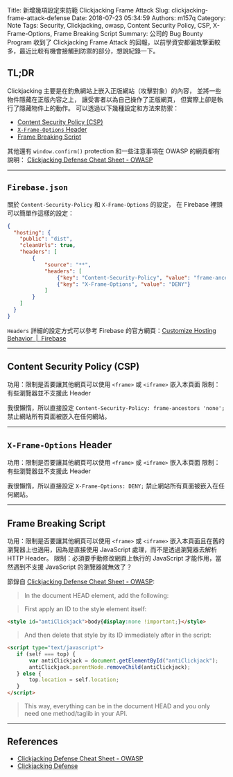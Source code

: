 Title: 新增幾項設定來防範 Clickjacking Frame Attack
Slug: clickjacking-frame-attack-defense
Date: 2018-07-23 05:34:59
Authors: m157q
Category: Note
Tags: Security, Clickjacking, owasp, Content Security Policy, CSP, X-Frame-Options, Frame Breaking Script
Summary: 公司的 Bug Bounty Program 收到了 Clickjacking Frame Attack 的回報，以前學資安都偏攻擊面較多，最近比較有機會接觸到防禦的部分，想說紀錄一下。

## TL;DR

Clickjacking 主要是在釣魚網站上嵌入正版網站（攻擊對象）的內容，
並將一些物件隱藏在正版內容之上，
讓受害者以為自己操作了正版網頁，
但實際上卻是執行了隱藏物件上的動作。
可以透過以下幾種設定和方法來防禦：

+ [Content Security Policy (CSP)](https://www.owasp.org/index.php/Clickjacking_Defense_Cheat_Sheet#Defending_with_Content_Security_Policy_.28CSP.29_frame-ancestors_directive)
+ [`X-Frame-Options` Header](https://www.owasp.org/index.php/Clickjacking_Defense_Cheat_Sheet#Defending_with_X-Frame-Options_Response_Headers)
+ [Frame Breaking Script](https://www.owasp.org/index.php/Clickjacking_Defense_Cheat_Sheet#Best-for-now_Legacy_Browser_Frame_Breaking_Script)

其他還有 `window.confirm()` protection 和一些注意事項在 OWASP 的網頁都有說明：
[Clickjacking Defense Cheat Sheet - OWASP](https://www.owasp.org/index.php/Clickjacking_Defense_Cheat_Sheet)

---

## `Firebase.json`

關於 `Content-Security-Policy` 和 `X-Frame-Options` 的設定，
在 Firebase 裡頭可以簡單作這樣的設定：

```json
{
  "hosting": {
    "public": "dist",
    "cleanUrls": true,
    "headers": [
        {
            "source": "**",
            "headers": [
                {"key": "Content-Security-Policy", "value": "frame-ancestors 'none'"},
                {"key": "X-Frame-Options", "value": "DENY"}
            ]
        }
    ]
  }
}
```

`Headers` 詳細的設定方式可以參考 Firebase 的官方網頁：[Customize Hosting Behavior  |  Firebase](https://firebase.google.com/docs/hosting/url-redirects-rewrites#section-headers)

---

## Content Security Policy (CSP)

功用：限制是否要讓其他網頁可以使用 `<frame>` 或 `<iframe>` 嵌入本頁面
限制：有些瀏覽器並不支援此 Header

我很懶惰，所以直接設定
`Content-Security-Policy: frame-ancestors 'none';`
禁止網站所有頁面被嵌入在任何網站。

---

## `X-Frame-Options` Header

功用：限制是否要讓其他網頁可以使用 `<frame>` 或 `<iframe>` 嵌入本頁面
限制：有些瀏覽器並不支援此 Header

我很懶惰，所以直接設定
`X-Frame-Options: DENY;`
禁止網站所有頁面被嵌入在任何網站。

---

## Frame Breaking Script

功用：限制是否要讓其他網頁可以使用 `<frame>` 或 `<iframe>` 嵌入本頁面且在舊的瀏覽器上也適用，因為是直接使用 JavaScript 處理，而不是透過瀏覽器去解析 HTTP Header。
限制：必須要手動修改網頁上執行的 JavaScript 才能作用，當然遇到不支援 JavaScript 的瀏覽器就無效了？

節錄自 [Clickjacking Defense Cheat Sheet - OWASP](https://www.owasp.org/index.php/Clickjacking_Defense_Cheat_Sheet#Best-for-now_Legacy_Browser_Frame_Breaking_Script):

> In the document HEAD element, add the following:

> First apply an ID to the style element itself:

```html
<style id="antiClickjack">body{display:none !important;}</style>
```

> And then delete that style by its ID immediately after in the script:

```html
<script type="text/javascript">
   if (self === top) {
       var antiClickjack = document.getElementById("antiClickjack");
       antiClickjack.parentNode.removeChild(antiClickjack);
   } else {
       top.location = self.location;
   }
</script>
```

> This way, everything can be in the document HEAD and you only need one method/taglib in your API.

---

## References

+ [Clickjacking Defense Cheat Sheet - OWASP](https://www.owasp.org/index.php/Clickjacking_Defense_Cheat_Sheet)
+ [Clickjacking Defense](https://www.codemagi.com/blog/post/194)
